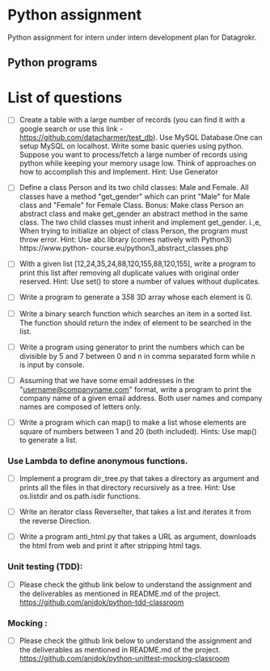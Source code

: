 # Python assignment
Python assignment for intern under intern development plan for Datagrokr.

## Python programs
List of questions
=================

-[ ] Create a table with a large number of records (you can find it with a google search or use this
    link - https://github.com/datacharmer/test_db). Use MySQL Database.One can setup MySQL on
    localhost. Write some basic queries using python. Suppose you want to process/fetch a large
    number of records using python while keeping your memory usage low. Think of approaches on
    how to accomplish this and Implement.
    Hint: Use Generator

-[ ] Define a class Person and its two child classes: Male and Female. All classes have a
    method &quot;get_gender&quot; which can print &quot;Male&quot; for Male class and &quot;Female&quot; for Female
    Class.
    Bonus: Make class Person an abstract class and make get_gender an abstract method in the
    same class. The two child classes must inherit and implement get_gender. i.,e, When trying to
    initialize an object of class Person, the program must throw error.
    Hint:
    Use abc library (comes natively with Python3) https://www.python-
    course.eu/python3_abstract_classes.php

-[ ] With a given list [12,24,35,24,88,120,155,88,120,155], write a program to print this list
    after removing all duplicate values with original order reserved.
    Hint: Use set() to store a number of values without duplicates.

-[ ] Write a program to generate a 3*5*8 3D array whose each element is 0.

-[ ] Write a binary search function which searches an item in a sorted list. The function
    should return the index of element to be searched in the list.

-[ ] Write a program using generator to print the numbers which can be divisible by 5
    and 7 between 0 and n in comma separated form while n is input by console.

-[ ] Assuming that we have some email addresses in the &quot;username@companyname.com&quot;
    format, write a program to print the company name of a given email address. Both user
    names and company names are composed of letters only.

-[ ] Write a program which can map() to make a list whose elements are square of numbers
    between 1 and 20 (both included).
    Hints:
    Use map() to generate a list.

### Use Lambda to define anonymous functions.

-[ ] Implement a program dir_tree.py that takes a directory as argument and prints all the files
    in that directory recursively as a tree.
    Hint: Use os.listdir and os.path.isdir functions.

-[ ] Write an iterator class ReverseIter, that takes a list and iterates it from the reverse
    Direction.
    
-[ ] Write a program anti_html.py that takes a URL as argument, downloads the html from web
    and print it after stripping html tags.

### Unit testing (TDD):
-[ ] Please check the github link below to understand the assignment and the deliverables as mentioned in README.md of the project.
https://github.com/anidok/python-tdd-classroom

### Mocking :
-[ ] Please check the github link below to understand the assignment and the deliverables as mentioned in README.md of the project.
https://github.com/anidok/python-unittest-mocking-classroom